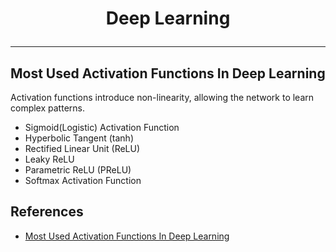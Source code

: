 # <p align="center"> Deep Learning </p>
---
## Most Used Activation Functions In Deep Learning
Activation functions introduce non-linearity, allowing the network to learn complex patterns.
* Sigmoid(Logistic) Activation Function
* Hyperbolic Tangent (tanh)
* Rectified Linear Unit (ReLU)
* Leaky ReLU
* Parametric ReLU (PReLU)
* Softmax Activation Function

## References
* [Most Used Activation Functions In Deep Learning](https://medium.com/@fraidoonomarzai99/most-used-activation-functions-in-deep-learning-47cda037a4c2)
